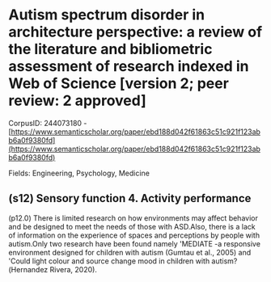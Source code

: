 # Autism spectrum disorder in architecture perspective: a review of the literature and bibliometric assessment of research indexed in Web of Science [version 2; peer review: 2 approved]

CorpusID: 244073180 - [https://www.semanticscholar.org/paper/ebd188d042f61863c51c921f123abb6a0f9380fd](https://www.semanticscholar.org/paper/ebd188d042f61863c51c921f123abb6a0f9380fd)

Fields: Engineering, Psychology, Medicine

## (s12) Sensory function 4. Activity performance
(p12.0) There is limited research on how environments may affect behavior and be designed to meet the needs of those with ASD.Also, there is a lack of information on the experience of spaces and perceptions by people with autism.Only two research have been found namely 'MEDIATE -a responsive environment designed for children with autism (Gumtau et al., 2005) and 'Could light colour and source change mood in children with autism?(Hernandez Rivera, 2020).
